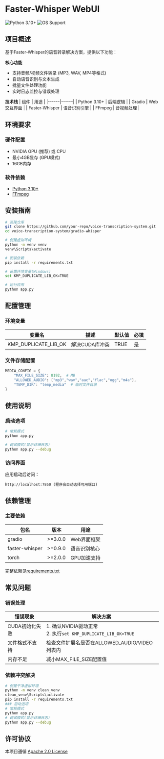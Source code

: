 # Faster-Whisper WebUI

![Python 3.10+](https://img.shields.io/badge/Python-3.10%2B-blue.svg)
![OS Support](https://img.shields.io/badge/OS-Windows%20%7C%20Linux%20%7C%20macOS-lightgrey.svg)

## 项目概述
基于Faster-Whisper的语音转录解决方案，提供以下功能：

**核心功能**
- 支持音频/视频文件转录 (MP3, WAV, MP4等格式)
- 自动语音识别与文本生成
- 批量文件处理功能
- 实时日志监控与错误处理

**技术栈**
| 组件 | 用途 |
|------|------|
| Python 3.10+ | 后端逻辑 |
| Gradio | Web交互界面 |
| Faster-Whisper | 语音识别引擎 |
| FFmpeg | 音视频处理 |

## 环境要求

### 硬件配置
- NVIDIA GPU (推荐) 或 CPU
- 最小4GB显存 (GPU模式)
- 16GB内存

### 软件依赖
- [Python 3.10+](https://www.python.org/)
- [FFmpeg](https://ffmpeg.org/)

## 安装指南

```bash
# 克隆仓库
git clone https://github.com/your-repo/voice-transcription-system.git
cd voice-transcription-system/gradio-whisper

# 创建虚拟环境
python -m venv venv
venv\Scripts\activate

# 安装依赖
pip install -r requirements.txt

# 设置环境变量(Windows)
set KMP_DUPLICATE_LIB_OK=TRUE

# 运行应用
python app.py
```

## 配置管理

### 环境变量
| 变量名 | 描述 | 默认值 | 必填 |
|--------|------|--------|------|
| KMP_DUPLICATE_LIB_OK | 解决CUDA库冲突 | TRUE | 是 |

### 文件存储配置
```python
MEDIA_CONFIG = {
    "MAX_FILE_SIZE": 8192,  # MB
    "ALLOWED_AUDIO": ["mp3","wav","aac","flac","ogg","m4a"],
    "TEMP_DIR": "temp_media"  # 临时文件目录
}
```

## 使用说明

### 启动选项
```bash
# 常规模式
python app.py

# 调试模式(显示详细日志)
python app.py --debug
```

### 访问界面
应用启动后访问：
```
http://localhost:7860 (程序会自动选择可用端口)
```

## 依赖管理

### 主要依赖
| 包名 | 版本 | 用途 |
|------|------|------|
| gradio | >=3.0.0 | Web界面框架 |
| faster-whisper | >=0.9.0 | 语音识别核心 |
| torch | >=2.0.0 | GPU加速支持 |

完整依赖见[requirements.txt](./requirements.txt)

## 常见问题

### 错误处理
| 错误现象 | 解决方案 |
|---------|----------|
| CUDA初始化失败 | 1. 确认NVIDIA驱动正常<br>2. 执行`set KMP_DUPLICATE_LIB_OK=TRUE` |
| 文件格式不支持 | 检查文件扩展名是否在ALLOWED_AUDIO/VIDEO列表内 |
| 内存不足 | 减小MAX_FILE_SIZE配置值 |

### 依赖冲突解决
```bash
# 创建干净虚拟环境
python -m venv clean_venv
clean_venv\Scripts\activate
pip install -r requirements.txt
### 启动选项
# 常规模式
python app.py
# 调试模式(显示详细日志)
python app.py --debug
```

## 许可协议
本项目遵循 [Apache 2.0 License](LICENSE)